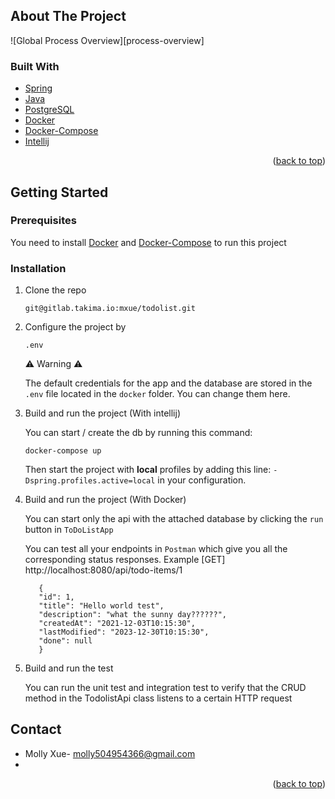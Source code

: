 ## About The Project

![Global Process Overview][process-overview]


### Built With

* [Spring](https://spring.io)
* [Java](https://www.oracle.com/java/technologies/javase/jdk19-archive-downloads.html)
* [PostgreSQL](https://www.postgresql.org/)
* [Docker](https://www.docker.com/)
* [Docker-Compose](https://docs.docker.com/compose/)
* [Intellij](https://www.jetbrains.com)

<p align="right">(<a href="#top">back to top</a>)</p>


<!-- GETTING STARTED -->

## Getting Started

### Prerequisites

You need to install [Docker](https://www.docker.com/) and [Docker-Compose](https://docs.docker.com/compose/) to run this
project

### Installation

1. Clone the repo
   ```shell
   git@gitlab.takima.io:mxue/todolist.git
   ```
2. Configure the project by 
   ```shell
   .env
   ```
   ⚠ Warning ⚠

   The default credentials for the app and the database are stored in the `.env` file located in the `docker` folder.
   You can change them here.


3. Build and run the project (With intellij)

   You can start / create the db by running this command:
   ```shell
   docker-compose up 
   ```

   Then start the project with **local** profiles by adding this line: `-Dspring.profiles.active=local` in your
   configuration.


4. Build and run the project (With Docker)

   You can start only the api with the attached database by clicking the `run` button in 
   `ToDoListApp`

   You can test all your endpoints in `Postman` which give you all the corresponding status responses.
   Example [GET] http://localhost:8080/api/todo-items/1

   ```
      {
      "id": 1,
      "title": "Hello world test",
      "description": "what the sunny day??????",
      "createdAt": "2021-12-03T10:15:30",
      "lastModified": "2023-12-30T10:15:30",
      "done": null
      }
   ```

5. Build and run the test

   You can run the unit test and integration test to verify that the 
   CRUD method in the TodolistApi class listens to a certain HTTP request 

## Contact

- Molly Xue- [molly504954366@gmail.com](mailto:molly504954366@gmail.com)
- 

<p align="right">(<a href="#top">back to top</a>)</p>



